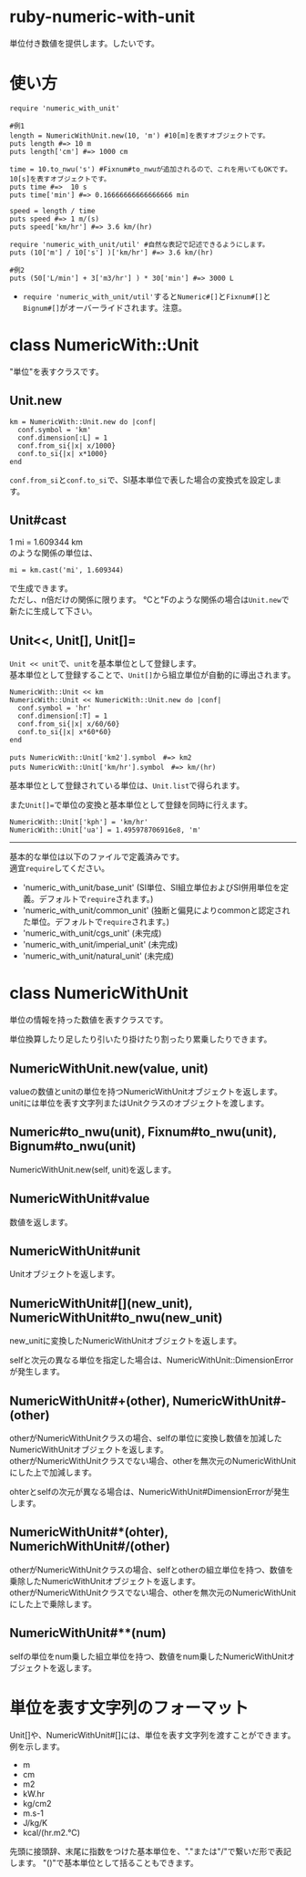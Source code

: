 ruby-numeric-with-unit
======================
単位付き数値を提供します。したいです。


使い方
======================

	require 'numeric_with_unit'

	#例1
	length = NumericWithUnit.new(10, 'm') #10[m]を表すオブジェクトです。
	puts length #=> 10 m
	puts length['cm'] #=> 1000 cm

	time = 10.to_nwu('s') #Fixnum#to_nwuが追加されるので、これを用いてもOKです。10[s]を表すオブジェクトです。
	puts time #=>  10 s
	puts time['min'] #=> 0.16666666666666666 min

	speed = length / time
	puts speed #=> 1 m/(s)
	puts speed['km/hr'] #=> 3.6 km/(hr)

	require 'numeric_with_unit/util' #自然な表記で記述できるようにします。
	puts (10['m'] / 10['s'] )['km/hr'] #=> 3.6 km/(hr)

	#例2
	puts (50['L/min'] + 3['m3/hr'] ) * 30['min'] #=> 3000 L


* `require 'numeric_with_unit/util'`すると`Numeric#[]`と`Fixnum#[]`と`Bignum#[]`がオーバーライドされます。注意。


class NumericWith::Unit
======================
"単位"を表すクラスです。

Unit.new
----------------------

    km = NumericWith::Unit.new do |conf|
      conf.symbol = 'km'
      conf.dimension[:L] = 1
      conf.from_si{|x| x/1000}
      conf.to_si{|x| x*1000}
    end

`conf.from_si`と`conf.to_si`で、SI基本単位で表した場合の変換式を設定します。

Unit#cast
----------------------
1 mi = 1.609344 km  
のような関係の単位は、

    mi = km.cast('mi', 1.609344)

で生成できます。  
ただし、n倍だけの関係に限ります。
℃と℉のような関係の場合は`Unit.new`で新たに生成して下さい。

Unit<<, Unit[], Unit[]=
----------------------
`Unit << unit`で、`unit`を基本単位として登録します。  
基本単位として登録することで、`Unit[]`から組立単位が自動的に導出されます。

    NumericWith::Unit << km
    NumericWith::Unit << NumericWith::Unit.new do |conf|
      conf.symbol = 'hr'
      conf.dimension[:T] = 1
      conf.from_si{|x| x/60/60}
      conf.to_si{|x| x*60*60}
    end
     
    puts NumericWith::Unit['km2'].symbol　#=> km2
    puts NumericWith::Unit['km/hr'].symbol　#=> km/(hr)

基本単位として登録されている単位は、`Unit.list`で得られます。

また`Unit[]=`で単位の変換と基本単位として登録を同時に行えます。

    NumericWith::Unit['kph'] = 'km/hr'
    NumericWith::Unit['ua'] = 1.495978706916e8, 'm'

****
基本的な単位は以下のファイルで定義済みです。  
適宜`require`してください。
* 'numeric_with_unit/base_unit' (SI単位、SI組立単位およびSI併用単位を定義。デフォルトで`require`されます。)
* 'numeric_with_unit/common_unit'  (独断と偏見によりcommonと認定された単位。デフォルトで`require`されます。)
* 'numeric_with_unit/cgs_unit' (未完成)
* 'numeric_with_unit/imperial_unit' (未完成)
* 'numeric_with_unit/natural_unit' (未完成)


class NumericWithUnit
======================
単位の情報を持った数値を表すクラスです。  

単位換算したり足したり引いたり掛けたり割ったり累乗したりできます。

NumericWithUnit.new(value, unit)
----------------------
valueの数値とunitの単位を持つNumericWithUnitオブジェクトを返します。
unitには単位を表す文字列またはUnitクラスのオブジェクトを渡します。

Numeric#to_nwu(unit), Fixnum#to_nwu(unit), Bignum#to_nwu(unit)
----------------------
NumericWithUnit.new(self, unit)を返します。

NumericWithUnit#value
----------------------
数値を返します。

NumericWithUnit#unit
----------------------
Unitオブジェクトを返します。

NumericWithUnit#\[\](new_unit), NumericWithUnit#to_nwu(new_unit)
----------------------
new_unitに変換したNumericWithUnitオブジェクトを返します。

selfと次元の異なる単位を指定した場合は、NumericWithUnit::DimensionErrorが発生します。

NumericWithUnit#+(other), NumericWithUnit#-(other)
----------------------
otherがNumericWithUnitクラスの場合、selfの単位に変換し数値を加減したNumericWithUnitオブジェクトを返します。  
otherがNumericWithUnitクラスでない場合、otherを無次元のNumericWithUnitにした上で加減します。

ohterとselfの次元が異なる場合は、NumericWithUnit#DimensionErrorが発生します。

NumericWithUnit#*(ohter), NumerichWithUnit#/(other)
----------------------
otherがNumericWithUnitクラスの場合、selfとotherの組立単位を持つ、数値を乗除したNumericWithUnitオブジェクトを返します。  
otherがNumericWithUnitクラスでない場合、otherを無次元のNumericWithUnitにした上で乗除します。

NumericWithUnit#**(num)
----------------------
selfの単位をnum乗した組立単位を持つ、数値をnum乗したNumericWithUnitオブジェクトを返します。


単位を表す文字列のフォーマット
======================
Unit[]や、NumericWithUnit#[]には、単位を表す文字列を渡すことができます。
例を示します。

- m
- cm
- m2
- kW.hr
- kg/cm2
- m.s-1
- J/kg/K
- kcal/(hr.m2.℃)

先頭に接頭辞、末尾に指数をつけた基本単位を、"."または"/"で繋いだ形で表記します。
"()"で基本単位として括ることもできます。


